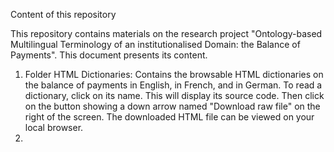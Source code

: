 Content of this repository

This repository contains materials on the research project "Ontology-based Multilingual Terminology of an institutionalised Domain: the Balance of Payments". This document presents its content.

1. Folder HTML Dictionaries:
Contains the  browsable HTML dictionaries on the balance of payments in English, in French, and in German. To read a dictionary, click on its name. This will display its source code. Then click on the button showing a down arrow named "Download raw file" on the right of the screen. The downloaded HTML file can be viewed on your local browser.
2. 
